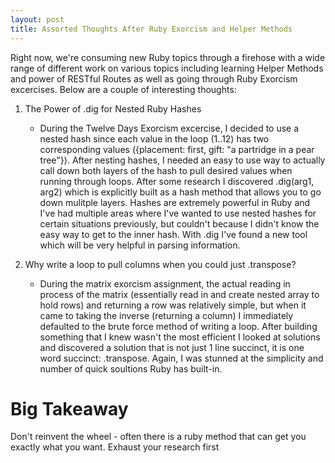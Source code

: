 ```yaml
---
layout: post
title: Assorted Thoughts After Ruby Exorcism and Helper Methods
---
```


Right now, we're consuming new Ruby topics through a firehose with a wide range of different work on various topics including learning Helper Methods and power of RESTful Routes as well as going through Ruby Exorcism excercises.  Below are a couple of interesting thoughts:


1.  The Power of .dig for Nested Ruby Hashes
    - During the Twelve Days Exorcism excercise, I decided to use a nested hash since each value in the loop (1..12) has two corresponding values ({placement: first, gift: "a partridge in a pear tree"}).  After nesting hashes, I needed an easy to use way to actually call down both layers of the hash to pull desired values when running through loops.  After some research I discovered .dig(arg1, arg2) which is explicitly built as a hash method that allows you to go down mulitple layers.  Hashes are extremely powerful in Ruby and I've had multiple areas where I've wanted to use nested hashes for certain situations previously, but couldn't because I didn't know the easy way to get to the inner hash.  With .dig I've found a new tool which will be very helpful in parsing information.   

2. Why write a loop to pull columns when you could just .transpose?
    - During the matrix exorcism assignment, the actual reading in process of the matrix (essentially read in and create nested array to hold rows) and returning a row was relatively simple, but when it came to taking the inverse (returning a column) I immediately defaulted to the brute force method of writing a loop.  After building something that I knew wasn't the most efficient I looked at solutions and discovered a solution that is not just 1 line succinct, it is one word succinct: .transpose.  Again, I was stunned at the simplicity and number of quick soultions Ruby has built-in.  

# Big Takeaway 

Don't reinvent the wheel - often there is a ruby method that can get you exactly what you want.  Exhaust your research first

